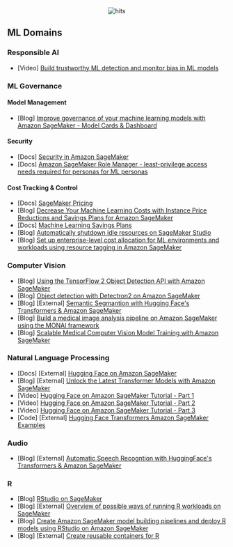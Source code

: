 <div align="center">
  <img src="https://hits.seeyoufarm.com/api/count/incr/badge.svg?url=https%3A%2F%2Fgithub.com%2Faws-samples%2Fawesome-sagemaker%2Fblob%2Fmain%2Fml_domains.md&count_bg=%23198ED5&title_bg=%23555555&icon=&icon_color=%23E7E7E7&title=hits&edge_flat=false" alt="hits">
</div>

## ML Domains

### Responsible AI
- [Video] [Build trustworthy ML detection and monitor bias in ML models](https://www.youtube.com/watch?v=6BZropfX6hA)

### ML Governance
#### Model Management
- [Blog] [Improve governance of your machine learning models with Amazon SageMaker - Model Cards & Dashboard](https://aws.amazon.com/blogs/machine-learning/improve-governance-of-your-machine-learning-models-with-amazon-sagemaker/)

#### Security
- [Docs] [Security in Amazon SageMaker](https://docs.aws.amazon.com/sagemaker/latest/dg/security.html)
- [Docs] [Amazon SageMaker Role Manager -  least-privilege access needs required for personas for ML personas](https://docs.aws.amazon.com/sagemaker/latest/dg/role-manager.html)

#### Cost Tracking & Control
- [Docs] [SageMaker Pricing](https://aws.amazon.com/sagemaker/pricing/)
- [Blog] [Decrease Your Machine Learning Costs with Instance Price Reductions and Savings Plans for Amazon SageMaker](https://aws.amazon.com/blogs/aws/slash-your-machine-learning-costs-with-instance-price-reductions-and-savings-plans-for-amazon-sagemaker/)
- [Docs] [Machine Learning Savings Plans](https://aws.amazon.com/savingsplans/ml-pricing/)
- [Blog] [Automatically shutdown idle resources on SageMaker Studio](https://aws.amazon.com/blogs/machine-learning/save-costs-by-automatically-shutting-down-idle-resources-within-amazon-sagemaker-studio/)
- [Blog] [Set up enterprise-level cost allocation for ML environments and workloads using resource tagging in Amazon SageMaker](https://aws.amazon.com/blogs/machine-learning/set-up-enterprise-level-cost-allocation-for-ml-environments-and-workloads-using-resource-tagging-in-amazon-sagemaker/)
  
### Computer Vision
- [Blog] [Using the TensorFlow 2 Object Detection API with Amazon SageMaker](https://aws.amazon.com/blogs/machine-learning/training-and-deploying-models-using-tensorflow-2-with-the-object-detection-api-on-amazon-sagemaker/)
- [Blog] [Object detection with Detectron2 on Amazon SageMaker](https://aws.amazon.com/blogs/machine-learning/object-detection-with-detectron2-on-amazon-sagemaker/)
- [Blog] [External] [Semantic Segmantion with Hugging Face's Transformers & Amazon SageMaker](https://www.philschmid.de/image-segmentation-sagemaker)
- [Blog] [Build a medical image analysis pipeline on Amazon SageMaker using the MONAI framework](https://aws.amazon.com/blogs/industries/build-a-medical-image-analysis-pipeline-on-amazon-sagemaker-using-the-monai-framework/)
- [Blog] [Scalable Medical Computer Vision Model Training with Amazon SageMaker](https://aws.amazon.com/blogs/industries/scalable-medical-computer-vision-model-training-with-amazon-sagemaker-part-1/)

### Natural Language Processing
- [Docs] [External] [Hugging Face on Amazon SageMaker](https://huggingface.co/docs/sagemaker/main)
- [Blog] [External] [Unlock the Latest Transformer Models with Amazon SageMaker](https://towardsdatascience.com/unlock-the-latest-transformer-models-with-amazon-sagemaker-7fe65130d993)
- [Video] [Hugging Face on Amazon SageMaker Tutorial - Part 1](https://www.youtube.com/watch?v=80ix-IyNnQI)
- [Video] [Hugging Face on Amazon SageMaker Tutorial - Part 2](https://www.youtube.com/watch?v=BqQ14SZ5tos)
- [Video] [Hugging Face on Amazon SageMaker Tutorial - Part 3](https://www.youtube.com/watch?v=oVIvXfeunv8)
- [Code] [External] [Hugging Face Transformers Amazon SageMaker Examples](https://github.com/huggingface/notebooks/tree/main/sagemaker)

### Audio
- [Blog] [External] [Automatic Speech Recogntion with HuggingFace's Transformers & Amazon SageMaker](https://www.philschmid.de/automatic-speech-recognition-sagemaker)

### R
- [Blog] [RStudio on SageMaker](https://docs.aws.amazon.com/sagemaker/latest/dg/rstudio.html)
- [Blog] [External] [Overview of possible ways of running R workloads on SageMaker](https://towardsdatascience.com/3-1-ways-of-running-r-on-amazon-sagemaker-13034a8f3686)
- [Blog] [Create Amazon SageMaker model building pipelines and deploy R models using RStudio on Amazon SageMaker](https://aws.amazon.com/blogs/machine-learning/create-amazon-sagemaker-model-building-pipelines-and-deploy-r-models-using-rstudio-on-amazon-sagemaker/)
- [Blog] [External] [Create reusable containers for R](https://towardsdatascience.com/how-to-create-reusable-r-containers-for-sagemaker-jobs-a3d481daf5cd)

